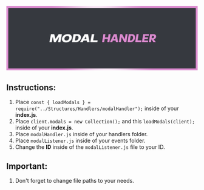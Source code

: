 ![asset](https://github.com/RoaldDahl/Modal-Handler/blob/main/assets/ModalHandlerBanner.png)

## Instructions:
1. Place `const { loadModals } = require("../Structures/Handlers/modalHandler");` inside of your **index.js**.
2. Place `client.modals = new Collection();` and this `loadModals(client);` inside of your **index.js**.
3. Place `modalHandler.js` inside of your handlers folder.
4. Place `modalListener.js` inside of your events folder.
5. Change the **ID** inside of the `modalListener.js` file to your ID.
## Important:
1. Don't forget to change file paths to your needs.
